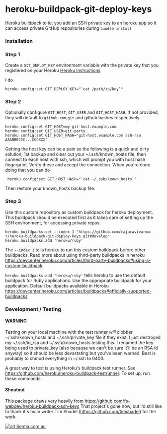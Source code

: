 # heroku-buildpack-git-deploy-keys
Heroku buildpack to let you add an SSH private key to an heroku app so it can access private GitHub repositories during `bundle install`

### Installation

### Step 1
Create a ```GIT_DEPLOY_KEY``` environment variable with the private key that you registered on your Heroku
[Heroku Instructions](https://devcenter.heroku.com/articles/config-vars#setting-up-config-vars-for-a-deployed-application)

I do

```
heroku config:set GIT_DEPLOY_KEY="`cat /path/to/key`"
```

### Step 2
Optionally configure `GIT_HOST`, `GIT_USER` and `GIT_HOST_HASH`. If not provided, they will default to `github.com`,`git` and github hashes respectively.

```
heroku config:set GIT_HOST=my-git-host.example.com
heroku config:set GIT_USER=git-party
heroku config:set GIT_HOST_HASH="git-host.example.com ssh-rsa AAABBBCCC...CCCXXX"
```

Getting the host key can be a pain so the following is a quick and dirty solution;
1st backup and clear out your ~/.ssh/known_hosts file, then connect to each host with ssh, which will prompt you with host hash fingerprint. Verify these and accept the connection.
When you're done doing that you can do

```
 heroku config:set GIT_HOST_HASH="`cat ~/.ssh/known_hosts`"
```

Then restore your known_hosts backup file.

### Step 3
Use this custom repository as custom buildpack for heroku deployment.
This buildpack should be executed first as it takes care of setting up the SSH environment, for accessing private
repos.

```
heroku buildpacks:set --index 1 "https://github.com/rajaravivarma-r/heroku-buildpack-git-deploy-keys.git#develop"
heroku buildpacks:add 'heroku/ruby'
```
The `--index 1` tells heroku to run this custom buildpack before other buildpacks.
Read more about using third-party buildpacks in heroku https://devcenter.heroku.com/articles/third-party-buildpacks#using-a-custom-buildpack

`heroku buildpacks:add 'heroku/ruby'` tells heroku to use the default buildpack for Ruby applications.
Use the appropriate buildpack for your application.
Default buildpacks available in Heroku https://devcenter.heroku.com/articles/buildpacks#officially-supported-buildpacks

### Development / Testing

#### WARNING
Testing on your local machine with the test runner _will_ clobber ~/.ssh/known_hosts and  ~/.ssh/private_key file if they exist. I just destroyed my ~/.ssh/id_rsa and ~/.ssh/known_hosts testing this. I renamed the key being used to private_key (also because we can't be sure it'll be an RSA id anyway) so it should be less devastating but you've been warned. Best is probably to chmod everything in ~/.ssh to 0400.

A great way to test is using Heroku's buildpack test runner. See https://github.com/heroku/heroku-buildpack-testrunner. To set up, run these commands:

#### Shoutout
This package draws very heavily from
https://github.com/fs-webdev/heroku-buildpack-ssh-keys
That project's gone now, but I'd still like to thank it's main writer Tim Shadel (https://github.com/timshadel) for the work.

[![alt Sentia.com.au](http://www.sentia.com.au/sentia-open-graph.png "Sentia ")](http://www.sentia.com.au)
